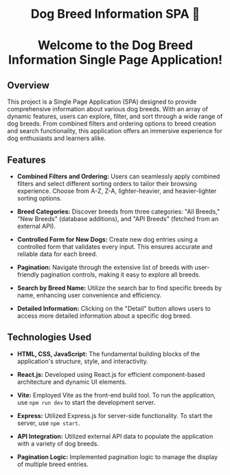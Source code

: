 # <div align="center">Dog Breed Information SPA 🐶</div>

# <div align="center"> Welcome to the Dog Breed Information Single Page Application! </div>
  
## Overview
This project is a Single Page Application (SPA) designed to provide comprehensive information about various dog breeds. With an array of dynamic features, users can explore, filter, and sort through a wide range of dog breeds. From combined filters and ordering options to breed creation and search functionality, this application offers an immersive experience for dog enthusiasts and learners alike.

## Features
- **Combined Filters and Ordering:** Users can seamlessly apply combined filters and select different sorting orders to tailor their browsing experience. Choose from A-Z, Z-A, lighter-heavier, and heavier-lighter sorting options.
  
- **Breed Categories:** Discover breeds from three categories: "All Breeds," "New Breeds" (database additions), and "API Breeds" (fetched from an external API).
  
- **Controlled Form for New Dogs:** Create new dog entries using a controlled form that validates every input. This ensures accurate and reliable data for each breed.
  
- **Pagination:** Navigate through the extensive list of breeds with user-friendly pagination controls, making it easy to explore all breeds.
  
- **Search by Breed Name:** Utilize the search bar to find specific breeds by name, enhancing user convenience and efficiency.
  
- **Detailed Information:** Clicking on the "Detail" button allows users to access more detailed information about a specific dog breed.

## Technologies Used
- **HTML, CSS, JavaScript:** The fundamental building blocks of the application's structure, style, and interactivity.
  
- **React.js:** Developed using React.js for efficient component-based architecture and dynamic UI elements.
  
- **Vite:** Employed Vite as the front-end build tool. To run the application, use `npm run dev` to start the development server.
  
- **Express:** Utilized Express.js for server-side functionality. To start the server, use `npm start`.
  
- **API Integration:** Utilized external API data to populate the application with a variety of dog breeds.
  
- **Pagination Logic:** Implemented pagination logic to manage the display of multiple breed entries.
